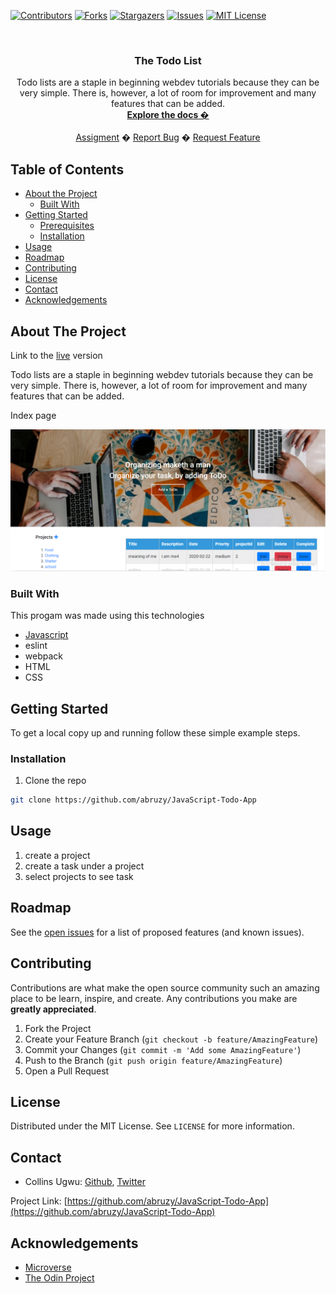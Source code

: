 <!-- PROJECT SHIELDS -->
<!--
*** I'm using markdown "reference style" links for readability.
*** Reference links are enclosed in brackets [ ] instead of parentheses ( ).
*** See the bottom of this document for the declaration of the reference variables
*** for contributors-url, forks-url, etc. This is an optional, concise syntax you may use.
*** https://www.markdownguide.org/basic-syntax/#reference-style-links
-->
[![Contributors][contributors-shield]][contributors-url]
[![Forks][forks-shield]][forks-url]
[![Stargazers][stars-shield]][stars-url]
[![Issues][issues-shield]][issues-url]
[![MIT License][license-shield]][license-url]



<!-- PROJECT LOGO -->
<br />
<p align="center">
  <h3 align="center">The Todo List</h3>
  <p align="center">
   Todo lists are a staple in beginning webdev tutorials because they can be very simple. There is, however, a lot of room for improvement and many features that can be added.
    <br />
    <a href="https://github.com/abruzy/JavaScript-Todo-App/blob/master/README.md"><strong>Explore the docs �</strong></a>
    <br />
    <br />
    <a href="https://www.theodinproject.com/courses/ruby-programming/lessons/advanced-building-blocks.">Assigment</a>
    �
    <a href="https://github.com/abruzy/JavaScript-Todo-App/issues">Report Bug</a>
    �
    <a href="https://github.com/abruzy/JavaScript-Todo-App/issues">Request Feature</a>
  </p>
</p>


<!-- TABLE OF CONTENTS -->
## Table of Contents

* [About the Project](#about-the-project)
  * [Built With](#built-with)
* [Getting Started](#getting-started)
  * [Prerequisites](#prerequisites)
  * [Installation](#installation)
* [Usage](#usage)
* [Roadmap](#roadmap)
* [Contributing](#contributing)
* [License](#license)
* [Contact](#contact)
* [Acknowledgements](#acknowledgements)



<!-- ABOUT THE PROJECT -->
## About The Project
Link to the [live]() version

Todo lists are a staple in beginning webdev tutorials because they can be very simple. There is, however, a lot of room for improvement and many features that can be added.
<!-- [![Product Name Screen Shot][product-screenshot]](https://example.com) -->
<p>Index page</p>
<img src="./img/todo-ui.png">

### Built With
This progam was made using this technologies
* [Javascript](https://developer.mozilla.org/en-US/docs/Web/JavaScript)
* eslint
* webpack
* HTML
* CSS


<!-- GETTING STARTED -->
## Getting Started

To get a local copy up and running follow these simple example steps.

### Installation

<!-- 1. Get a free API Key at [https://example.com](https://example.com) -->
1. Clone the repo
```sh
git clone https://github.com/abruzy/JavaScript-Todo-App
```

<!-- USAGE EXAMPLES -->
## Usage
1. create a project
2. create a task under a project
3. select projects to see task


<!-- ROADMAP -->
## Roadmap

See the [open issues](https://github.com/abruzy/JavaScript-Todo-App/issues) for a list of proposed features (and known issues).


<!-- CONTRIBUTING -->
## Contributing

Contributions are what make the open source community such an amazing place to be learn, inspire, and create. Any contributions you make are **greatly appreciated**.

1. Fork the Project
2. Create your Feature Branch (`git checkout -b feature/AmazingFeature`)
3. Commit your Changes (`git commit -m 'Add some AmazingFeature'`)
4. Push to the Branch (`git push origin feature/AmazingFeature`)
5. Open a Pull Request



<!-- LICENSE -->
## License

Distributed under the MIT License. See `LICENSE` for more information.


<!-- CONTACT -->
## Contact


* Collins Ugwu: [Github](https://github.com/collinsugwu), [Twitter](https://twitter.com/collinsugwu_me)

Project Link: [https://github.com/abruzy/JavaScript-Todo-App](https://github.com/abruzy/JavaScript-Todo-App)

<!-- ACKNOWLEDGEMENTS -->
## Acknowledgements
* [Microverse](https://www.microverse.org/)
* [The Odin Project](https://www.theodinproject.com/)




<!-- MARKDOWN LINKS & IMAGES -->
<!-- https://www.markdownguide.org/basic-syntax/#reference-style-links -->
[contributors-shield]: https://img.shields.io/github/contributors/abruzy/JavaScript-Todo-App
[contributors-url]: https://github.com/abruzy/JavaScript-Todo-App/graphs/contributors
[forks-shield]: https://img.shields.io/github/forks/abruzy/JavaScript-Todo-App
[forks-url]: https://github.com/abruzy/JavaScript-Todo-App/network/members
[stars-shield]: https://img.shields.io/github/stars/abruzy/JavaScript-Todo-App
[stars-url]: https://github.com/abruzy/JavaScript-Todo-App/stargazers
[issues-shield]: https://img.shields.io/github/issues/abruzy/JavaScript-Todo-App
[issues-url]: https://github.com/abruzy/JavaScript-Todo-App/issues
[license-shield]: https://img.shields.io/github/license/abruzy/JavaScript-Todo-App
[license-url]: https://github.com/abruzy/JavaScript-Todo-App/blob/master/LICENSE.txt

